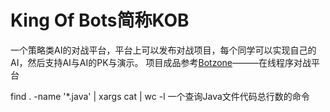 # King Of Bots简称KOB
一个策略类AI的对战平台，平台上可以发布对战项目，每个同学可以实现自己的AI，然后支持AI与AI的PK与演示。
项目成品参考[Botzone](https://www.botzone.org.cn/)———在线程序对战平台

find . -name '*.java' | xargs cat | wc -l
一个查询Java文件代码总行数的命令
